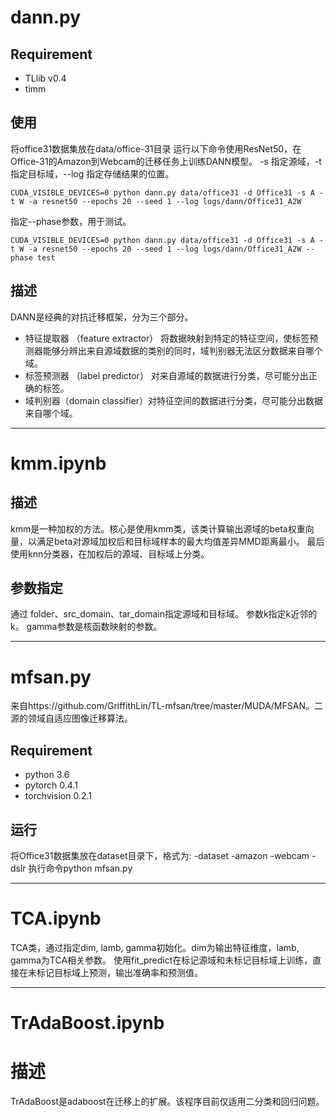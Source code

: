 # dann.py
## Requirement
- TLlib v0.4
- timm
## 使用
将office31数据集放在data/office-31目录
运行以下命令使用ResNet50，在Office-31的Amazon到Webcam的迁移任务上训练DANN模型。
-s 指定源域，-t 指定目标域，--log 指定存储结果的位置。 

```
CUDA_VISIBLE_DEVICES=0 python dann.py data/office31 -d Office31 -s A -t W -a resnet50 --epochs 20 --seed 1 --log logs/dann/Office31_A2W
```
指定--phase参数，用于测试。
```
CUDA_VISIBLE_DEVICES=0 python dann.py data/office31 -d Office31 -s A -t W -a resnet50 --epochs 20 --seed 1 --log logs/dann/Office31_A2W --phase test
```

## 描述
DANN是经典的对抗迁移框架，分为三个部分。
-   特征提取器 （feature extractor） 将数据映射到特定的特征空间，使标签预测器能够分辨出来自源域数据的类别的同时，域判别器无法区分数据来自哪个域。
-   标签预测器 （label predictor） 对来自源域的数据进行分类，尽可能分出正确的标签。
-   域判别器（domain classifier）对特征空间的数据进行分类，尽可能分出数据来自哪个域。


---

# kmm.ipynb
## 描述
kmm是一种加权的方法。核心是使用kmm类，该类计算输出源域的beta权重向量，以满足beta对源域加权后和目标域样本的最大均值差异MMD距离最小。
最后使用knn分类器，在加权后的源域、目标域上分类。

## 参数指定
通过 folder、src_domain、tar_domain指定源域和目标域。
参数k指定k近邻的k。
gamma参数是核函数映射的参数。

---
# mfsan.py
来自https://github.com/GriffithLin/TL-mfsan/tree/master/MUDA/MFSAN。二源的领域自适应图像迁移算法。
## Requirement
-   python 3.6
-   pytorch 0.4.1
-   torchvision 0.2.1
## 运行
将Office31数据集放在dataset目录下，格式为:
-dataset
    -amazon
    -webcam
    -dslr
执行命令python mfsan.py

---

# TCA.ipynb

TCA类，通过指定dim, lamb, gamma初始化。dim为输出特征维度，lamb, gamma为TCA相关参数。
使用fit_predict在标记源域和未标记目标域上训练，直接在未标记目标域上预测，输出准确率和预测值。


---

# TrAdaBoost.ipynb
# 描述
TrAdaBoost是adaboost在迁移上的扩展。该程序目前仅适用二分类和回归问题。